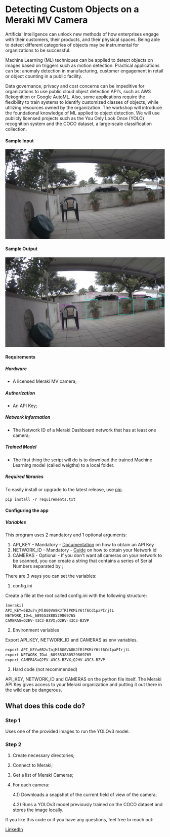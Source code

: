 # Detecting Custom Objects on a Meraki MV Camera
Artificial Intelligence can unlock new methods of how enterprises engage with their customers, their products, and their physical spaces. Being able to detect different categories of objects may be instrumental for organizations to be successful.

Machine Learning (ML) techniques can be applied to detect objects on images based on triggers such as motion detection. 
Practical applications can be: anomaly detection in manufacturing, customer engagement in retail or object counting in a public facility.

Data governance, privacy and cost concerns can be impeditive for organizations to use public cloud object detection API’s, such as AWS Rekognition or Google AutoML. Also, some applications require the flexibility to train systems to identify customized classes of objects, while utilizing resources owned by the organization.
The workshop will introduce the foundational knowledge of ML applied to object detection. We will use publicly licensed projects such as the You Only Look Once (YOLO) recognition system and the COCO dataset, a large-scale classification collection.

#### Sample Input 
![alt-text-1](sample_images/mv-image.png "title-1") 

#### Sample Output
![alt-text-2](sample_output/mv-image.png "title-2")


#### Requirements
##### Hardware
- A licensed Meraki MV camera;

##### Authorization
- An API Key;

##### Network information
- The Network ID of a Meraki Dashboard network that has at least one camera;

##### Trained Model
- The first thing the script will do is to download the trained Machine Learning model (called weigths) to a local folder.


##### Required libraries

To easily install or upgrade to the latest release, use [pip](http://www.pip-installer.org/).

```shell
pip install -r requirements.txt
```


#### Configuring the app
##### Variables 
This program uses 2 mandatory and 1 optional arguments:
1) API_KEY - Mandatory - [Documentation](https://documentation.meraki.com/zGeneral_Administration/Other_Topics/The_Cisco_Meraki_Dashboard_API) on how to obtain an API Key 
2) NETWORK_ID - Mandatory - [Guide](https://community.cisco.com/t5/mobility-blogs/dashboard-apis-optimizing-your-daily-workflow/ba-p/3659433) on how to obtain your Network id
3) CAMERAS - Optional - If you don't want all cameras on your network to be scanned, you can create a string that contains a series
    of Serial Numbers separated by ;


There are 3 ways you can set the variables:
1) config.ini
 
Create a file at the root called config.ini with the following structure: 

```shell
[meraki]
API_KEY=6B2u7njMl8G0VA8KJfRlPKMiY6tf6Cd1paPIrjtL
NETWORK_ID=L_689553880529869765
CAMERAS=Q2EV-43C3-BZVX;Q2HV-43C3-BZVP
```
2) Environment variables

Export API_KEY, NETWORK_ID and CAMERAS as env variables.
```shell
export API_KEY=6B2u7njMl8G0VA8KJfRlPKMiY6tf6Cd1paPIrjtL
export NETWORK_ID=L_689553880529869765
export CAMERAS=Q2EV-43C3-BZVX;Q2HV-43C3-BZVP
```

3) Hard code (not recommended)

API_KEY, NETWORK_ID and CAMERAS on the python file itself. The Meraki API Key gives access to your Meraki organization and putting it out there in the wild can be dangerous.


## What does this code do?
### Step 1
Uses one of the provided images to run the YOLOv3 model. 


### Step 2
1) Create necessary directories;
2) Connect to Meraki;
3) Get a list of Meraki Cameras;
4) For each camera:
    
    4.1) Downloads a snapshot of the current field of view of the camera;
    
    4.2) Runs a YOLOv3 model previously trained on the COCO dataset and stores the image locally. 
    

If you like this code or if you have any questions, feel free to reach out:

[LinkedIn](http://linkedin.com/in/rafaelloureirodecarvalho/?locale=en_US)